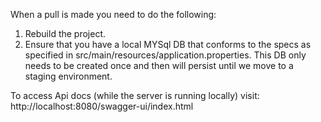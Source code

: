 When a pull is made you need to do the following:
1. Rebuild the project.
2. Ensure that you have a local MYSql DB that conforms to the specs as specified in src/main/resources/application.properties. This DB only needs to be created once and then will persist until we move to a staging environment.
   
To access Api docs (while the server is running locally) visit: http://localhost:8080/swagger-ui/index.html
